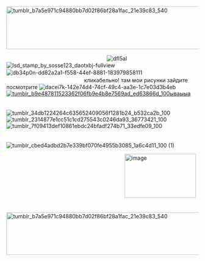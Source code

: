 
ㅤㅤ  ㅤㅤㅤㅤ  ㅤㅤㅤ  ㅤㅤ  ㅤ 
<img width="511" height="112" alt="tumblr_b7a5e971c94880bb7d02f86bf28a1fac_21e39c83_540" src="https://github.com/user-attachments/assets/cc87804e-f4ec-475f-b425-193056b68a7e" />

ㅤㅤ ㅤㅤ ㅤㅤ  ㅤㅤㅤㅤ  ㅤㅤ  ㅤㅤ     ㅤㅤ  ㅤㅤ ![dfl5al](https://github.com/user-attachments/assets/c0c94c9a-52f6-488f-9074-3763bfede2e9)![lsd_stamp_by_sosse123_daotxbj-fullview](https://github.com/user-attachments/assets/8a3a7afb-313b-4b33-8f3a-8e6c7c339ac0)![db34p0n-dd82a2a1-f558-44ef-8881-183979858111](https://github.com/user-attachments/assets/664b4cbe-9660-4d05-88ff-76c3c9c1af3a)ㅤㅤ  
ㅤㅤ ㅤㅤ ㅤㅤ  ㅤㅤㅤㅤ  ㅤㅤ  ㅤㅤ      кликабельно! там мои рисунки зайдите посмотрите ![dacei7k-142e74d4-74cf-49c4-aa3e-1c7e03d3b4eb](https://github.com/user-attachments/assets/dcbf48d5-c3ca-487c-b3bb-10cb6519104c) <a href="https://t.me/archie_arrr"><g src="">![tumblr_b9e487811523362f06fb9e4b8e7569ad_ed63866d_100ываыыа](https://github.com/user-attachments/assets/867f571f-f801-4e1b-a8c5-d40953bca633)                                                                        
</a>      

ㅤㅤ ㅤㅤ ㅤㅤ  ㅤㅤㅤㅤ  ㅤㅤ  ㅤㅤ     ㅤㅤ  ㅤㅤ ![tumblr_34db1224264c635652409056f1281b24_b532ca2b_100](https://github.com/user-attachments/assets/f281453a-9b44-4ef0-b43e-517d1a5dfb90)![tumblr_2314877e1cc51c1cd275543c0246da93_36773421_100](https://github.com/user-attachments/assets/53ffc23c-9791-49cc-b47c-42793d6d395b)![tumblr_7f09413def10861ebdc24bfadf274b71_33edfe09_100](https://github.com/user-attachments/assets/1d061e85-d38b-4288-b996-674929fb8adb)

ㅤㅤ ㅤㅤ ㅤㅤ  ㅤㅤㅤㅤ  ㅤㅤ  ㅤㅤ     ㅤㅤ  ㅤㅤ  ㅤㅤ ㅤ  ㅤㅤ ㅤ ![tumblr_cbed4adbd2b7e339bf070fe4955b3085_1a6c4d11_100 (1)](https://github.com/user-attachments/assets/cc16519e-ded8-4ff8-ab9d-e4e2f01b04a4)

ㅤㅤ ㅤㅤ ㅤㅤ  ㅤㅤㅤㅤ  ㅤㅤ  ㅤㅤ     ㅤㅤ  ㅤㅤ       ㅤㅤ ㅤ  <img width="187" height="115" alt="image" src="https://github.com/user-attachments/assets/98e39b98-6fe6-48d6-8f81-32826087173c" />

ㅤㅤ  ㅤㅤㅤㅤ  ㅤㅤㅤ  ㅤㅤ  ㅤ 
<img width="511" height="112" alt="tumblr_b7a5e971c94880bb7d02f86bf28a1fac_21e39c83_540" src="https://github.com/user-attachments/assets/cc87804e-f4ec-475f-b425-193056b68a7e" />
ㅤㅤ  ㅤㅤㅤㅤ  ㅤㅤㅤ  ㅤㅤ  ㅤ 
